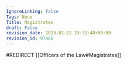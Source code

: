 ```yaml
---
IgnoreLinking: False
Tags: None
Title: Magistrates
draft: False
revision_date: 2023-02-12 23:32:48+00:00
revision_id: 97486
---
```


#REDIRECT [[Officers of the Law#Magistrates]]
